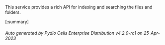 






This service provides a rich API for indexing and searching the files and folders.

[:summary]

###### Auto generated by Pydio Cells Enterprise Distribution v4.2.0-rc1 on 25-Apr-2023
